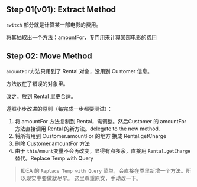## Step 01(v01): Extract Method

`switch` 部分就是计算某一部电影的费用。

将其抽取出一个方法：amountFor，专门用来计算某部电影的费用

## Step 02: Move Method
`amountFor`方法只用到了 Rental 对象，没用到 Customer 信息。

方法放在了错误的对象里。

改之。放到 Rental 里更合适。

遵照小步改进的原则（每完成一步都要测试）：
1. 将 amountFor 方法复制到 Rental，需调整。然后Customer 的 amountFor 方法直接调用 Rental 的新方法。delegate to the new method.
2. 将所有用到 Customer.amountFor 的地方 换成 Rental.getCharge 
3. 删除 Customer.amountFor 方法
4. 由于 `thisAmount`变量不会再改变，显得有点多余，直接用 `Rental.getCharge` 替代。Replace Temp with Query

> IDEA 的 `Replace Temp with Query` 菜单，会直接在类里新增一个方法。所以现实中要做就尽早。
>这里尊重原文，手动改一下。

